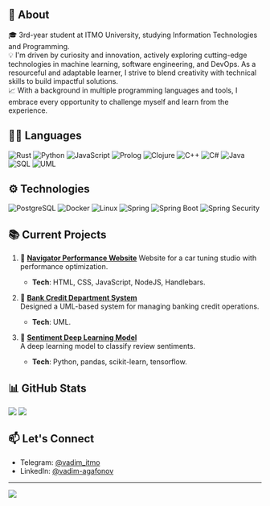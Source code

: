 ## 🌟 About
🎓 3rd-year student at ITMO University, studying Information Technologies and Programming.</br>
💡 I'm driven by curiosity and innovation, actively exploring cutting-edge technologies in machine learning, software engineering, and DevOps. As a resourceful and adaptable learner, I strive to blend creativity with technical skills to build impactful solutions.</br>
📈 With a background in multiple programming languages and tools, I embrace every opportunity to challenge myself and learn from the experience.</br>

## 👨‍💻 Languages

![Rust](https://img.shields.io/badge/Rust-orange?&logo=Rust&color=229ED9&logoColor=ff6700) 
![Python](https://img.shields.io/badge/-Python-000?&logo=Python&color=229ED9&logoColor=ffe14d)
![JavaScript](https://img.shields.io/badge/-JavaScript-000?&logo=JavaScript&color=229ED9)
![Prolog](https://img.shields.io/badge/-Prolog-000?&logo=Prolog&color=229ED9)
![Clojure](https://img.shields.io/badge/-Clojure-000?&logo=Clojure&color=229ED9&logoColor=00ff00)
![C++](https://img.shields.io/badge/-C++-000?&logo=c%2b%2b&logoColor=00599C&color=229ED9)
![C#](https://img.shields.io/badge/-C%23-000?&logo=sharp&color=229ED9&logoColor=000)
![Java](https://img.shields.io/badge/-Java-000?&logo=Java&color=229ED9)
![SQL](https://img.shields.io/badge/-SQL-000?&logo=MySQL&logoColor=4A154B&color=229ED9)
![UML](https://img.shields.io/badge/-UML-000?&logo=UML&color=229ED9)


## ⚙ Technologies

![PostgreSQL](https://img.shields.io/badge/-PostgreSQL-000?&logo=PostgreSQL&logoColor=4A154B&color=229ED9)
![Docker](https://img.shields.io/badge/-Docker-000?&logo=Docker&color=229ED9&logoColor=4A154B)
![Linux](https://img.shields.io/badge/-Linux-000?&logo=Linux&color=229ED9)
![Spring](https://img.shields.io/badge/-Spring-000?&logo=Spring&color=229ED9)
![Spring Boot](https://img.shields.io/badge/-Spring%20Boot-000?&logo=springboot&color=229ED9)
![Spring Security](https://img.shields.io/badge/-Spring%20Security-000?&logo=springsecurity&color=229ED9)


## 📚 Current Projects

1. 🚗 [**Navigator Performance Website**](https://github.com/AgafonovVadim/Navigator-Performance) 
   Website for a car tuning studio with performance optimization.  
   - **Tech**: HTML, CSS, JavaScript, NodeJS, Handlebars.  

2. 🏦 [**Bank Credit Department System**](https://github.com/AgafonovVadim/Bank-Credit-Department)  
   Designed a UML-based system for managing banking credit operations.  
   - **Tech**: UML.  

3. 💌 [**Sentiment Deep Learning Model**](https://github.com/AgafonovVadim/Sentiment-Deep-Learning)  
   A deep learning model to classify review sentiments.  
   - **Tech**: Python, pandas, scikit-learn, tensorflow.  

## 📊 GitHub Stats
![](https://github-readme-stats.vercel.app/api?username=AgafonovVadim&hide_border=true&include_all_commits=true&count_private=true&rank_icon=github)
![](https://github-readme-streak-stats-eight.vercel.app/?user=AgafonovVadim&theme=telegram&currStreakNum=FF0000&fire=FF0000&card_height=205&currStreakLabel=FF0000&ring=FF0000&border=000000&hide_border=true&card_height=196&card_width=350&hide_current_streak=true)


## 📫 Let's Connect
- Telegram: [@vadim_itmo](https://t.me/vadim_itmo)
- LinkedIn: [@vadim-agafonov](https://www.linkedin.com/in/vadim-agafonov)


---
[![](https://visitcount.itsvg.in/api?id=AgafonovVadim&icon=0&color=0)](https://visitcount.itsvg.in)
